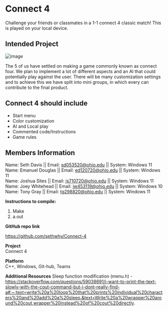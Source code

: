 # Connect 4
Challenge your friends or classmates in a 1-1 connect 4 classic match! This is played on your local device.
## Intended Project
![image](https://github.com/sethwhy/Connect-4/assets/89601183/af3de725-52d0-4010-b500-b6937c5a13a9)

The 5 of us have settled on making a game commonly known as connect four. We plan to implement a lot of different aspects and an AI that could potentially play against the user. There will be many customization settings and to achieve this we have split into mini groups, in which every can contribute to the final product.

## Connect 4 should include

- Start menu
- Color customization
- AI and Local play
- Commented code/Instructions
- Game rules

## Members Information

Name: Seth Davis || Email: sd053520@ohio.edu || System: Windows 11  
Name: Emanuel Douglas || Email: ed120720@ohio.edu || System: Windows 11  
Name: Joshua Sites || Email: js710720@ohio.edu || System: Windows 11  
Name: Joey Whitehead || Email: jw453119@ohio.edu || System: Windows 10  
Name: Tony Gray || Email: tg298820@ohio.edu || System: Windows 11  

**Instructions to compile:**

1. Make
2. a.out

**GitHub repo link**

https://github.com/sethwhy/Connect-4

**Project**  
Connect 4
 
**Platform**  
C++, Windows, Git-hub, Teams

**Additional Resources**
Sleep function modification (menu.h) - https://stackoverflow.com/questions/59038691/i-want-to-print-the-text-slowly-with-the-cout-command-but-i-dont-really-find-a#:~:text=write%20a%20loop%20that%20prints%20individual%20characters%20and%20add%20a%20sleep.&text=Write%20a%20wrapper%20around%20cout,wrapper%20instead%20of%20cout%20directly.
